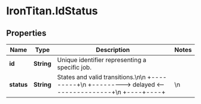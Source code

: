 # IronTitan.IdStatus

## Properties
Name | Type | Description | Notes
------------ | ------------- | ------------- | -------------
**id** | **String** | Unique identifier representing a specific job. | 
**status** | **String** | States and valid transitions.\n\n                 +---------+\n       +---------&gt; delayed &lt;----------------+\n                 +----+----+                |\n                      |                     |\n                      |                     |\n                 +----v----+                |\n       +---------&gt; queued  &lt;----------------+\n                 +----+----+                *\n                      |                     *\n                      |               retry * creates new job\n                 +----v----+                *\n                 | running |                *\n                 +--+-+-+--+                |\n          +---------|-|-|-----+-------------+\n      +---|---------+ | +-----|---------+   |\n      |   |           |       |         |   |\n+-----v---^-+      +--v-------^+     +--v---^-+\n| succeeded |      | cancelled |     | failed |\n+-----------+      +-----------+     +--------+\n\n* delayed - has a delay.\n* queued - Ready to be consumed when it&#39;s turn comes.\n* running - Currently consumed by a runner which will attempt to process it.\n* succeeded - (or complete? success/error is common javascript terminology)\n* failed - Something went wrong. In this case more information can be obtained\n  by inspecting the \&quot;reason\&quot; field.\n  - timeout\n  - killed - forcibly killed by worker due to resource restrictions or access\n    violations.\n  - bad_exit - exited with non-zero status due to program termination/crash.\n* cancelled - cancelled via API. More information in the reason field.\n  - client_request - Request was cancelled by a client. See \&quot;details\&quot; for any\n    details. | [optional] 


